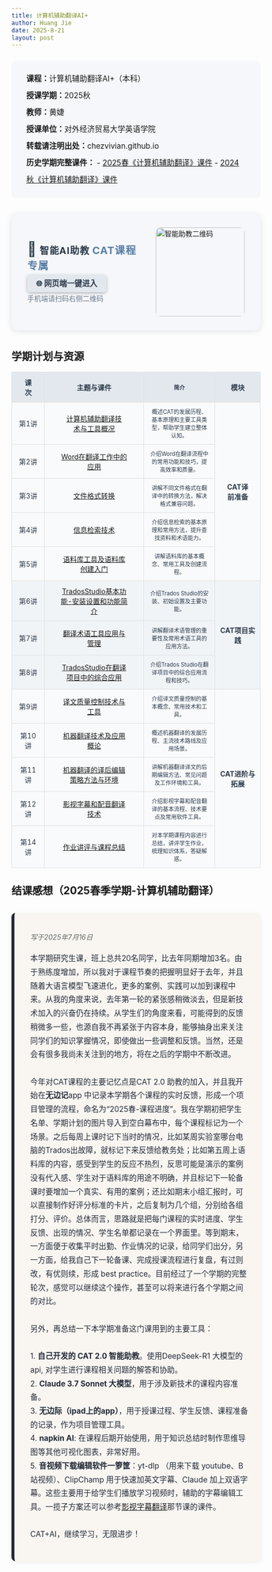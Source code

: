 ```yaml
---
title: 计算机辅助翻译AI+
author: Huang Jie
date: 2025-8-21
layout: post
---
```


<!-- 课程简介区块 -->
<div style="background:#f5f7fa; border-radius:8px; padding:20px 30px; margin:24px 0 32px 0; font-size:1.1em; line-height:2.2;">
<strong>课程：</strong>计算机辅助翻译AI+（本科）<br>
<strong>授课学期：</strong>2025秋<br>
<strong>教师：</strong>黄婕<br>
<strong>授课单位：</strong>对外经济贸易大学英语学院<br>
<strong>转载请注明出处：</strong>chezvivian.github.io<br>
<strong>历史学期完整课件：</strong>
- <a href="/class/archive/CAT-2025-spring/" target="_blank">2025春《计算机辅助翻译》课件</a>
- <a href="/class/archive/CAT-2024/" target="_blank">2024秋《计算机辅助翻译》课件</a>

</div>

<!-- 智能AI助教美化区块（浅灰理科风格） -->
<div style="background:#f5f7fa; border-radius:14px; box-shadow:0 2px 12px #e0e0e0; padding:28px 32px; margin:32px 0 36px 0; display:flex; align-items:center; gap:32px;">
  <div style="flex:1;">
    <div style="font-size:1.35em; font-weight:bold; color:#2d3a4a; margin-bottom:10px; letter-spacing:1px;">
      <span style="font-size:1.5em;">🤖</span> 智能AI助教 <span style="font-size:1.1em; color:#5b7fa6;">CAT课程专属</span>
    </div>
    <div style="margin-bottom:10px;">
      <a href="https://udify.app/chat/cowvutHCzOFeVfaw" target="_blank" style="background:#e3e8ef; color:#2d3a4a; padding:8px 18px; border-radius:6px; font-size:1.1em; text-decoration:none; font-weight:bold; box-shadow:0 2px 6px #b3b3b3; transition:background 0.2s;">🌐 网页端一键进入</a>
    </div>
    <div style="font-size:1em; color:#6c7a89;">手机端请扫码右侧二维码</div>
  </div>
  <div style="flex-shrink:0;">
    <img src="https://chezvivian.github.io/class/assets/CAT助教_2.0.png" alt="智能助教二维码" style="width:180px; border-radius:10px;">
  </div>
</div>

<script>
 window.difyChatbotConfig = {
  token: 'cowvutHCzOFeVfaw'
 }
</script>
<script
 src="https://udify.app/embed.min.js"
 id="cowvutHCzOFeVfaw"
 defer>
</script>
<style>
  #dify-chatbot-bubble-button {
    background-color: #e3e8ef !important;
  }
  #dify-chatbot-bubble-window {
    width: 40rem !important;
    height: 45rem !important;
  }
</style>

<!-- 学期计划与资源表格区块（冷静配色，宽度100%） -->
## 学期计划与资源

<table class="cat-table" style="width:100%; border-collapse:collapse; text-align:center; font-size:1em; background:#fff;">
  <tr style="background:#e3e8ef; color:#2d3a4a;">
    <th style="border:1px solid #e0e0e0; padding:10px 24px;">课次</th>
    <th style="border:1px solid #e0e0e0; padding:10px 40px;">主题与课件</th>
    <th style="border:1px solid #e0e0e0; padding:10px 12px; font-size:0.8em;">简介</th>
    <th style="border:1px solid #e0e0e0; padding:10px 24px;">模块</th>
  </tr>
  <tr style="background:#f9fafb; color:#2d3a4a;">
    <td style="border:1px solid #e0e0e0; padding:10px;">第1讲</td>
    <td style="border:1px solid #e0e0e0; padding:10px 40px;"><a href="https://chezvivian.github.io/class/CAT_pdf/第1讲_计算机辅助翻译技术与工具概况_2025.pdf" target="_blank">计算机辅助翻译技术与工具概况</a></td>
    <td style="border:1px solid #e0e0e0; padding:10px 12px; font-size:0.8em;">概述CAT的发展历程、基本原理和主要工具类型，帮助学生建立整体认知。</td>
    <td style="border:1px solid #e0e0e0; padding:10px 24px;" rowspan="5"><b>CAT译前准备</b></td>
  </tr>
  <tr style="background:#f9fafb; color:#2d3a4a;">
    <td style="border:1px solid #e0e0e0; padding:10px;">第2讲</td>
    <td style="border:1px solid #e0e0e0; padding:10px 32px;"><a href="https://chezvivian.github.io/class/CAT_pdf/第2讲_Word在翻译工作中的应用.pdf" target="_blank">Word在翻译工作中的应用</a></td>
    <td style="border:1px solid #e0e0e0; padding:10px 12px; font-size:0.8em;">介绍Word在翻译流程中的常用功能和技巧，提高效率和质量。</td>
  </tr>
  <tr style="background:#f9fafb; color:#2d3a4a;">
    <td style="border:1px solid #e0e0e0; padding:10px;">第3讲</td>
    <td style="border:1px solid #e0e0e0; padding:10px 32px;"><a href="https://chezvivian.github.io/class/CAT_pdf/第3讲_文件格式转换.pdf" target="_blank">文件格式转换</a></td>
    <td style="border:1px solid #e0e0e0; padding:10px 12px; font-size:0.8em;">讲解不同文件格式在翻译中的转换方法，解决格式兼容问题。</td>
  </tr>
  <tr style="background:#f9fafb; color:#2d3a4a;">
    <td style="border:1px solid #e0e0e0; padding:10px;">第4讲</td>
    <td style="border:1px solid #e0e0e0; padding:10px 32px;"><a href="https://chezvivian.github.io/class/CAT_pdf/第4讲_信息检索技术.pdf" target="_blank">信息检索技术</a></td>
    <td style="border:1px solid #e0e0e0; padding:10px 12px; font-size:0.8em;">介绍信息检索的基本原理和常用方法，提升查找资料和术语能力。</td>
  </tr>
  <tr style="background:#f9fafb; color:#2d3a4a;">
    <td style="border:1px solid #e0e0e0; padding:10px;">第5讲</td>
    <td style="border:1px solid #e0e0e0; padding:10px 32px;"><a href="https://chezvivian.github.io/class/CAT_pdf/第5讲_语料库工具及语料库创建入门.pdf" target="_blank">语料库工具及语料库创建入门</a></td>
    <td style="border:1px solid #e0e0e0; padding:10px 12px; font-size:0.8em;">讲解语料库的基本概念、常用工具及创建流程。</td>
  </tr>
  <tr style="background:#f1f4f7; color:#2d3a4a;">
    <td style="border:1px solid #e0e0e0; padding:10px;">第6讲</td>
    <td style="border:1px solid #e0e0e0; padding:10px 32px;"><a href="https://chezvivian.github.io/class/CAT_pdf/第6讲_TradosStudio基本功能-安装设置和功能简介.pdf" target="_blank">TradosStudio基本功能-安装设置和功能简介</a></td>
    <td style="border:1px solid #e0e0e0; padding:10px 12px; font-size:0.8em;">介绍Trados Studio的安装、初始设置及主要功能。</td>
    <td style="border:1px solid #e0e0e0; padding:10px;" rowspan="3"><b>CAT项目实践</b></td>
  </tr>
  <tr style="background:#f1f4f7; color:#2d3a4a;">
    <td style="border:1px solid #e0e0e0; padding:10px;">第7讲</td>
    <td style="border:1px solid #e0e0e0; padding:10px 32px;"><a href="https://chezvivian.github.io/class/CAT_pdf/第7讲_翻译术语工具应用与管理.pdf" target="_blank">翻译术语工具应用与管理</a></td>
    <td style="border:1px solid #e0e0e0; padding:10px 12px; font-size:0.8em;">讲解翻译术语管理的重要性及常用术语工具的应用方法。</td>
  </tr>
  <tr style="background:#f1f4f7; color:#2d3a4a;">
    <td style="border:1px solid #e0e0e0; padding:10px;">第8讲</td>
    <td style="border:1px solid #e0e0e0; padding:10px 32px;"><a href="https://chezvivian.github.io/class/CAT_pdf/第8讲_TradosStudio在翻译项目中的综合应用.pdf" target="_blank">TradosStudio在翻译项目中的综合应用</a></td>
    <td style="border:1px solid #e0e0e0; padding:10px 12px; font-size:0.8em;">介绍Trados Studio在翻译项目中的综合应用流程和技巧。</td>
  </tr>
  <tr style="background:#f9fafb; color:#2d3a4a;">
    <td style="border:1px solid #e0e0e0; padding:10px;">第9讲</td>
    <td style="border:1px solid #e0e0e0; padding:10px 32px;"><a href="https://chezvivian.github.io/class/CAT_pdf/第9讲_译文质量控制技术与工具.pdf" target="_blank">译文质量控制技术与工具</a></td>
    <td style="border:1px solid #e0e0e0; padding:10px 12px; font-size:0.8em;">介绍译文质量控制的基本概念、常用技术和工具。</td>
    <td style="border:1px solid #e0e0e0; padding:10px;" rowspan="5"><b>CAT进阶与拓展</b></td>
  </tr>
  <tr style="background:#f9fafb; color:#2d3a4a;">
    <td style="border:1px solid #e0e0e0; padding:10px;">第10讲</td>
    <td style="border:1px solid #e0e0e0; padding:10px 32px;"><a href="https://chezvivian.github.io/class/CAT_pdf/第10讲_机器翻译技术及应用概论.pdf" target="_blank">机器翻译技术及应用概论</a></td>
    <td style="border:1px solid #e0e0e0; padding:10px 12px; font-size:0.8em;">概述机器翻译的发展历程、主流技术路线及应用场景。</td>
  </tr>
  <tr style="background:#f9fafb; color:#2d3a4a;">
    <td style="border:1px solid #e0e0e0; padding:10px;">第11讲</td>
    <td style="border:1px solid #e0e0e0; padding:10px 32px;"><a href="https://chezvivian.github.io/class/CAT_pdf/第11讲_机器翻译的译后编辑策略方法与环境.pdf" target="_blank">机器翻译的译后编辑策略方法与环境</a></td>
    <td style="border:1px solid #e0e0e0; padding:10px 12px; font-size:0.8em;">讲解机器翻译译文的后期编辑方法、常见问题及工作环境和工具。</td>
  </tr>
  <tr style="background:#f9fafb; color:#2d3a4a;">
    <td style="border:1px solid #e0e0e0; padding:10px;">第12讲</td>
    <td style="border:1px solid #e0e0e0; padding:10px 32px;"><a href="https://chezvivian.github.io/class/CAT_pdf/第12讲_影视字幕和配音翻译技术.pdf" target="_blank">影视字幕和配音翻译技术</a></td>
    <td style="border:1px solid #e0e0e0; padding:10px 12px; font-size:0.8em;">介绍影视字幕和配音翻译的基本流程、技术要点及常用软件工具。</td>
  </tr>
  <tr style="background:#f9fafb; color:#2d3a4a;">
    <td style="border:1px solid #e0e0e0; padding:10px;">第14讲</td>
    <td style="border:1px solid #e0e0e0; padding:10px 32px;"><a href="https://chezvivian.github.io/class/CAT_pdf/第14讲_作业讲评_课程总结.pdf" target="_blank">作业讲评与课程总结</a></td>
    <td style="border:1px solid #e0e0e0; padding:10px 12px; font-size:0.8em;">对本学期课程内容进行总结，讲评学生作业，梳理知识体系，答疑解惑。</td>
  </tr>
</table>

## 结课感想（2025春季学期-计算机辅助翻译）

<div style="background:#f9f6f2; border-left:6px solid #232a36; border-radius:8px; box-shadow:0 2px 8px #eee; padding:24px 24px 24px 32px; margin:32px 0;">
  <p style="font-style:italic; color:#666; margin-bottom:20px;">写于2025年7月16日</p>
  <p style="font-size:1.1em; line-height:1.8; color:#232a36;">
本学期研究生课，班上总共20名同学，比去年同期增加3名。由于熟练度增加，所以我对于课程节奏的把握明显好于去年，并且随着大语言模型飞速进化，更多的案例、实践可以加到课程中来。从我的角度来说，去年第一轮的紧张感稍微淡去，但是新技术加入的兴奋仍在持续。从学生们的角度来看，可能得到的反馈稍微多一些，也源自我不再紧张于内容本身，能够抽身出来关注同学们的知识掌握情况，即使做出一些调整和反馈。当然，还是会有很多我尚未关注到的地方，将在之后的学期中不断改进。<br><br>
今年对CAT课程的主要记忆点是CAT 2.0 助教的加入，并且我开始在<b>无边记</b>app 中记录本学期各个课程的实时反馈，形成一个项目管理的流程，命名为“2025春-课程进度”。我在学期初把学生名单、学期计划的图片导入到空白幕布中，每个课程标记为一个场景。之后每周上课时记下当时的情况，比如某周实验室哪台电脑的Trados出故障，就标记下来反馈给教务处；比如第五周上语料库的内容，感受到学生的反应不热烈，反思可能是演示的案例没有代入感、学生对于语料库的用途不明确，并且标记下一轮备课时要增加一个真实、有用的案例；还比如期末小组汇报时，可以直接制作好评分标准的卡片，之后复制为几个组，分别给各组打分、评价。总体而言，思路就是把每门课程的实时进度、学生反馈、出现的情况、学生名单都记录在一个界面里。等到期末，一方面便于收集平时出勤、作业情况的记录，给同学们出分，另一方面，给我自己下一轮备课、完成授课流程进行复盘，有过则改，有优则续，形成 best practice。目前经过了一个学期的完整轮次，感觉可以继续这个操作，甚至可以将来进行各个学期之间的对比。<br><br>
另外，再总结一下本学期准备这门课用到的主要工具：<br><br>
1. <b>自己开发的 CAT 2.0 智能助教</b>。使用DeepSeek-R1 大模型的 api, 对学生进行课程相关问题的解答和协助。<br>
2. <b>Claude 3.7 Sonnet 大模型</b>，用于涉及新技术的课程内容准备。<br>
3. <b>无边际（ipad上的app）</b>，用于授课过程、学生反馈、课程准备的记录，作为项目管理工具。<br>
4. <b>napkin AI</b>: 在课程后期开始使用，用于知识总结时制作思维导图等其他可视化图表，非常好用。<br>
5. <b>音视频下载编辑软件一箩筐</b>：yt-dlp （用来下载 youtube、B站视频）、ClipChamp 用于快速加英文字幕、Claude 加上双语字幕。这些主要用于给学生们播放学习视频时，辅助的字幕编辑工具。一揽子方案还可以参考<a href="https://chezvivian.github.io/class/CAT_pdf/第12讲_影视字幕和配音翻译技术.pdf" target="_blank">影视字幕翻译</a>那节课的课件。<br><br>
CAT+AI，继续学习，无限进步！
  </p>
</div>

